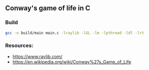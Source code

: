 ## Conway's game of life in C

### Build

```bash
gcc -o build/main main.c -lraylib -lGL -lm -lpthread -ldl -lrt
```

### Resources:

- https://www.raylib.com/
- https://en.wikipedia.org/wiki/Conway%27s_Game_of_Life



 